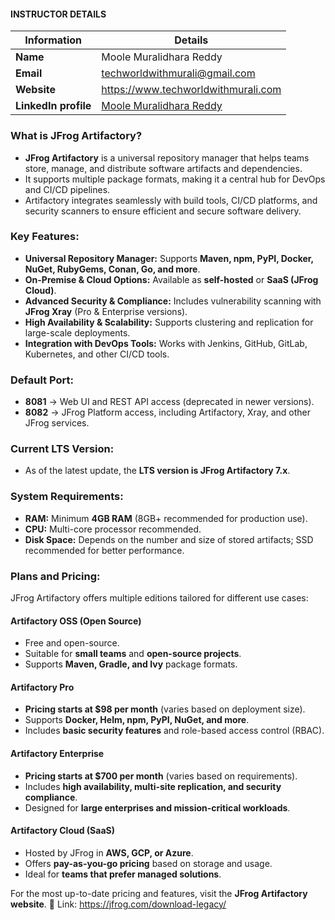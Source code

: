 #### INSTRUCTOR DETAILS

|  Information             | Details                                                                      |
|----------------------    |------------------------------------------------------------------------------|
| **Name**                 | Moole Muralidhara Reddy                                                      |
| **Email**                | techworldwithmurali@gmail.com                                                |
| **Website**              | https://www.techworldwithmurali.com               |
| **LinkedIn profile**     | [Moole Muralidhara Reddy](https://www.linkedin.com/in/moole-muralidhara-reddy) |


### What is JFrog Artifactory?  
- **JFrog Artifactory** is a universal repository manager that helps teams store, manage, and distribute software artifacts and dependencies.  
- It supports multiple package formats, making it a central hub for DevOps and CI/CD pipelines.  
- Artifactory integrates seamlessly with build tools, CI/CD platforms, and security scanners to ensure efficient and secure software delivery.  

### Key Features:  
- **Universal Repository Manager:** Supports **Maven, npm, PyPI, Docker, NuGet, RubyGems, Conan, Go, and more**.  
- **On-Premise & Cloud Options:** Available as **self-hosted** or **SaaS (JFrog Cloud)**.  
- **Advanced Security & Compliance:** Includes vulnerability scanning with **JFrog Xray** (Pro & Enterprise versions).  
- **High Availability & Scalability:** Supports clustering and replication for large-scale deployments.  
- **Integration with DevOps Tools:** Works with Jenkins, GitHub, GitLab, Kubernetes, and other CI/CD tools.  

### Default Port:  
- **8081** → Web UI and REST API access (deprecated in newer versions).  
- **8082** → JFrog Platform access, including Artifactory, Xray, and other JFrog services.   

### Current LTS Version:  
- As of the latest update, the **LTS version is JFrog Artifactory 7.x**.  

### System Requirements:  
- **RAM:** Minimum **4GB RAM** (8GB+ recommended for production use).  
- **CPU:** Multi-core processor recommended.  
- **Disk Space:** Depends on the number and size of stored artifacts; SSD recommended for better performance.  

### Plans and Pricing:  
JFrog Artifactory offers multiple editions tailored for different use cases:  

#### **Artifactory OSS (Open Source)**  
- Free and open-source.  
- Suitable for **small teams** and **open-source projects**.  
- Supports **Maven, Gradle, and Ivy** package formats.  

#### **Artifactory Pro**  
- **Pricing starts at $98 per month** (varies based on deployment size).  
- Supports **Docker, Helm, npm, PyPI, NuGet, and more**.  
- Includes **basic security features** and role-based access control (RBAC).  

#### **Artifactory Enterprise**  
- **Pricing starts at $700 per month** (varies based on requirements).  
- Includes **high availability, multi-site replication, and security compliance**.  
- Designed for **large enterprises and mission-critical workloads**.  

#### **Artifactory Cloud (SaaS)**  
- Hosted by JFrog in **AWS, GCP, or Azure**.  
- Offers **pay-as-you-go pricing** based on storage and usage.  
- Ideal for **teams that prefer managed solutions**.  

For the most up-to-date pricing and features, visit the **JFrog Artifactory website**. 🚀
Link: https://jfrog.com/download-legacy/
